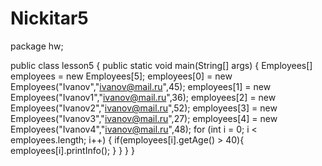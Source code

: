 # Nickitar5
package hw;

public class lesson5 {
    public static void main(String[] args) {
        Employees[] employees = new Employees[5];
        employees[0] = new Employees("Ivanov","ivanov@mail.ru",45);
        employees[1] = new Employees("Ivanov1","ivanov@mail.ru",36);
        employees[2] = new Employees("Ivanov2","ivanov@mail.ru",52);
        employees[3] = new Employees("Ivanov3","ivanov@mail.ru",27);
        employees[4] = new Employees("Ivanov4","ivanov@mail.ru",48);
        for (int i = 0; i < employees.length; i++) {
            if(employees[i].getAge() > 40){
                employees[i].printInfo();
            }
        }
    }
}
